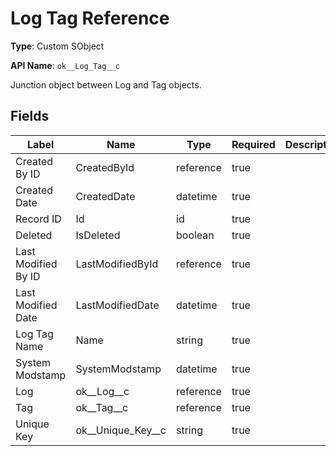 # Log Tag Reference

**Type**: Custom SObject

**API Name**: `ok__Log_Tag__c`

Junction object between Log and Tag objects.

## Fields

| Label               | Name                  | Type      | Required | Description |
| ------------------- | --------------------- | --------- | -------- | ----------- |
| Created By ID       | CreatedById           | reference | true     |             |
| Created Date        | CreatedDate           | datetime  | true     |             |
| Record ID           | Id                    | id        | true     |             |
| Deleted             | IsDeleted             | boolean   | true     |             |
| Last Modified By ID | LastModifiedById      | reference | true     |             |
| Last Modified Date  | LastModifiedDate      | datetime  | true     |             |
| Log Tag Name        | Name                  | string    | true     |             |
| System Modstamp     | SystemModstamp        | datetime  | true     |             |
| Log                 | ok\_\_Log\_\_c        | reference | true     |             |
| Tag                 | ok\_\_Tag\_\_c        | reference | true     |             |
| Unique Key          | ok\_\_Unique_Key\_\_c | string    | true     |             |
